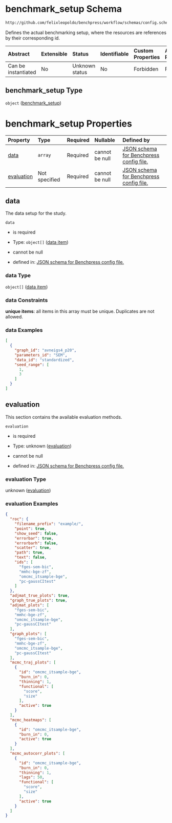 # benchmark_setup Schema

```txt
http://github.com/felixleopoldo/benchpress/workflow/schemas/config.schema.json#/properties/benchmark_setup
```

Defines the actual benchmarking setup, where the resources are references by their corresponding id.

| Abstract            | Extensible | Status         | Identifiable | Custom Properties | Additional Properties | Access Restrictions | Defined In                                                       |
| :------------------ | :--------- | :------------- | :----------- | :---------------- | :-------------------- | :------------------ | :--------------------------------------------------------------- |
| Can be instantiated | No         | Unknown status | No           | Forbidden         | Forbidden             | none                | [config.schema.json*](config.schema.json "open original schema") |

## benchmark_setup Type

`object` ([benchmark_setup](config-properties-benchmark_setup.md))

# benchmark_setup Properties

| Property                  | Type          | Required | Nullable       | Defined by                                                                                                                                                                                                                               |
| :------------------------ | :------------ | :------- | :------------- | :--------------------------------------------------------------------------------------------------------------------------------------------------------------------------------------------------------------------------------------- |
| [data](#data)             | `array`       | Required | cannot be null | [JSON schema for Benchpress config file.](config-properties-benchmark_setup-properties-data.md "http://github.com/felixleopoldo/benchpress/workflow/schemas/config.schema.json#/properties/benchmark_setup/properties/data")             |
| [evaluation](#evaluation) | Not specified | Required | cannot be null | [JSON schema for Benchpress config file.](config-properties-benchmark_setup-properties-evaluation.md "http://github.com/felixleopoldo/benchpress/workflow/schemas/config.schema.json#/properties/benchmark_setup/properties/evaluation") |

## data

The data setup for the study.

`data`

*   is required

*   Type: `object[]` ([data item](config-definitions-data-item.md))

*   cannot be null

*   defined in: [JSON schema for Benchpress config file.](config-properties-benchmark_setup-properties-data.md "http://github.com/felixleopoldo/benchpress/workflow/schemas/config.schema.json#/properties/benchmark_setup/properties/data")

### data Type

`object[]` ([data item](config-definitions-data-item.md))

### data Constraints

**unique items**: all items in this array must be unique. Duplicates are not allowed.

### data Examples

```json
[
  {
    "graph_id": "avneigs4_p20",
    "parameters_id": "SEM",
    "data_id": "standardized",
    "seed_range": [
      1,
      3
    ]
  }
]
```

## evaluation

This section contains the available evaluation methods.

`evaluation`

*   is required

*   Type: unknown ([evaluation](config-properties-benchmark_setup-properties-evaluation.md))

*   cannot be null

*   defined in: [JSON schema for Benchpress config file.](config-properties-benchmark_setup-properties-evaluation.md "http://github.com/felixleopoldo/benchpress/workflow/schemas/config.schema.json#/properties/benchmark_setup/properties/evaluation")

### evaluation Type

unknown ([evaluation](config-properties-benchmark_setup-properties-evaluation.md))

### evaluation Examples

```json
{
  "roc": {
    "filename_prefix": "example/",
    "point": true,
    "show_seed": false,
    "errorbar": true,
    "errorbarh": false,
    "scatter": true,
    "path": true,
    "text": false,
    "ids": [
      "fges-sem-bic",
      "mmhc-bge-zf",
      "omcmc_itsample-bge",
      "pc-gaussCItest"
    ]
  },
  "adjmat_true_plots": true,
  "graph_true_plots": true,
  "adjmat_plots": [
    "fges-sem-bic",
    "mmhc-bge-zf",
    "omcmc_itsample-bge",
    "pc-gaussCItest"
  ],
  "graph_plots": [
    "fges-sem-bic",
    "mmhc-bge-zf",
    "omcmc_itsample-bge",
    "pc-gaussCItest"
  ],
  "mcmc_traj_plots": [
    {
      "id": "omcmc_itsample-bge",
      "burn_in": 0,
      "thinning": 1,
      "functional": [
        "score",
        "size"
      ],
      "active": true
    }
  ],
  "mcmc_heatmaps": [
    {
      "id": "omcmc_itsample-bge",
      "burn_in": 0,
      "active": true
    }
  ],
  "mcmc_autocorr_plots": [
    {
      "id": "omcmc_itsample-bge",
      "burn_in": 0,
      "thinning": 1,
      "lags": 50,
      "functional": [
        "score",
        "size"
      ],
      "active": true
    }
  ]
}
```
